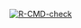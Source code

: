  <!-- badges: start -->
  [![R-CMD-check](https://github.com/anarouanet/CInLPN2/workflows/R-CMD-check/badge.svg)](https://github.com/anarouanet/CInLPN2/actions)
  <!-- badges: end -->